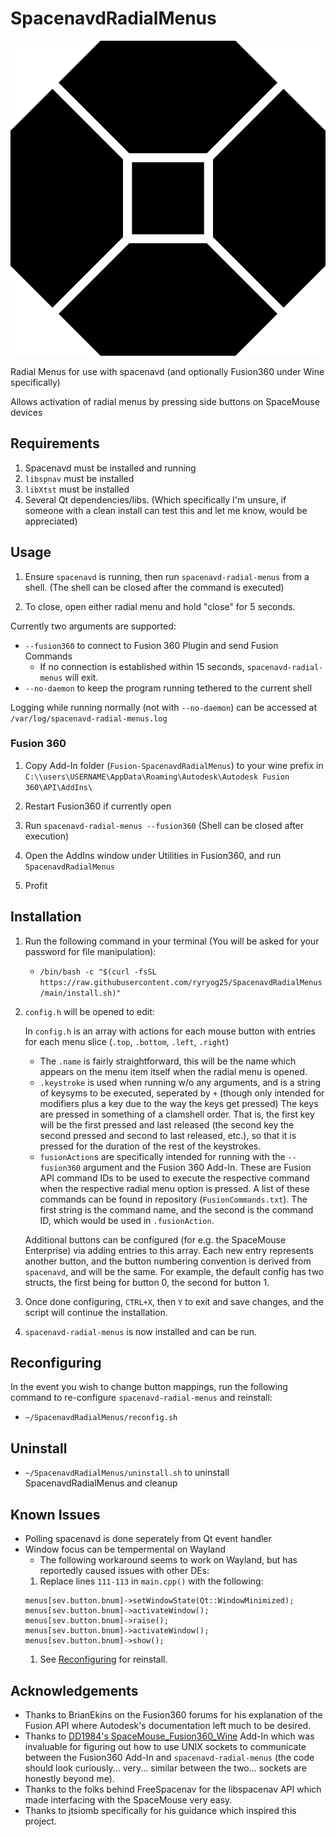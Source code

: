 # SpacenavdRadialMenus


![image](/spacenavd-radial-menus/resources/spacenavd.svg)

Radial Menus for use with spacenavd (and optionally Fusion360 under Wine specifically)

Allows activation of radial menus by pressing side buttons on SpaceMouse devices

## Requirements

1. Spacenavd must be installed and running
1. `libspnav` must be installed
1. `libXtst` must be installed
1. Several Qt dependencies/libs. (Which specifically I'm unsure, if someone with a clean install can test this and let me know, would be appreciated)

## Usage

1. Ensure `spacenavd` is running, then run `spacenavd-radial-menus` from a shell. (The shell can be closed after the command is executed)

1. To close, open either radial menu and hold "close" for 5 seconds.

Currently two arguments are supported:
- `--fusion360` to connect to Fusion 360 Plugin and send Fusion Commands
	- If no connection is established within 15 seconds, `spacenavd-radial-menus` will exit.
- `--no-daemon` to keep the program running tethered to the current shell

Logging while running normally (not with `--no-daemon`) can be accessed at `/var/log/spacenavd-radial-menus.log`

### Fusion 360

1. Copy Add-In folder (`Fusion-SpacenavdRadialMenus`) to your wine prefix in `C:\\users\USERNAME\AppData\Roaming\Autodesk\Autodesk Fusion 360\API\AddIns\`

1. Restart Fusion360 if currently open

1. Run `spacenavd-radial-menus --fusion360` (Shell can be closed after execution)

1. Open the AddIns window under Utilities in Fusion360, and run `SpacenavdRadialMenus`

1. Profit

## Installation

1. Run the following command in your terminal (You will be asked for your password for file manipulation):
	- `/bin/bash -c "$(curl -fsSL https://raw.githubusercontent.com/ryryog25/SpacenavdRadialMenus/main/install.sh)"`

1. `config.h` will be opened to edit:
	
	In `config.h` is an array with actions for each mouse button with entries for each menu slice (`.top`, `.bottom`, `.left`, `.right`)

	- The `.name` is fairly straightforward, this will be the name which appears on the menu item itself when the radial menu is opened.
	- `.keystroke` is used when running w/o any arguments, and is a string of keysyms to be executed, seperated by `+` (though only intended for modifiers plus a key due to the way the keys get pressed) The keys are pressed in something of a clamshell order. That is, the first key will be the first pressed and last released (the second key the second pressed and second to last released, etc.), so that it is pressed for the duration of the rest of the keystrokes.
	- `fusionAction`s are specifically intended for running with the `--fusion360` argument and the Fusion 360 Add-In. These are Fusion API command IDs to be used to execute the respective command when the respective radial menu option is pressed. A list of these commands can be found in repository (`FusionCommands.txt`). The first string is the command name, and the second is the command ID, which would be used in `.fusionAction`.

	Additional buttons can be configured (for e.g. the SpaceMouse Enterprise) via adding entries to this array. Each new entry represents another button, and the button numbering convention is derived from `spacenavd`, and will be the same. For example, the default config has two structs, the first being for button 0, the second for button 1.

1. Once done configuring, `CTRL+X`, then `Y` to exit and save changes, and the script will continue the installation.

1. `spacenavd-radial-menus` is now installed and can be run.

## Reconfiguring

In the event you wish to change button mappings, run the following command to re-configure `spacenavd-radial-menus` and reinstall:
- `~/SpacenavdRadialMenus/reconfig.sh`

## Uninstall

- `~/SpacenavdRadialMenus/uninstall.sh` to uninstall SpacenavdRadialMenus and cleanup

## Known Issues

- Polling spacenavd is done seperately from Qt event handler
- Window focus can be tempermental on Wayland
	- The following workaround seems to work on Wayland, but has reportedly caused issues with other DEs:
 	1. Replace lines `111-113` in `main.cpp()` with the following:
 	```
	menus[sev.button.bnum]->setWindowState(Qt::WindowMinimized);
	menus[sev.button.bnum]->activateWindow();
	menus[sev.button.bnum]->raise();
	menus[sev.button.bnum]->activateWindow();
	menus[sev.button.bnum]->show();
	```
  	1. See [Reconfiguring](#Reconfiguring) for reinstall.

## Acknowledgements

- Thanks to BrianEkins on the Fusion360 forums for his explanation of the Fusion API where Autodesk's documentation left much to be desired.
- Thanks to [DD1984's SpaceMouse_Fusion360_Wine](https://github.com/DD1984/SpaceMouse_Fusion360_Wine/tree/master/AddIns) Add-In which was invaluable for figuring out how to use UNIX sockets to communicate between the Fusion360 Add-In and `spacenavd-radial-menus` (the code should look curiously... very... similar between the two... sockets are honestly beyond me).
- Thanks to the folks behind FreeSpacenav for the libspacenav API which made interfacing with the SpaceMouse very easy.
- Thanks to jtsiomb specifically for his guidance which inspired this project. 
